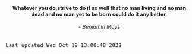 
<div align="center"><b><span>Whatever you do,strive to do it so well that no man living and no man dead and no man yet to be born could do it any better.</span></b><br><br><i> - Benjamin Mays</i></div>
<br><br><kbd>Last updated:Wed Oct 19 13:00:48 2022</kbd>